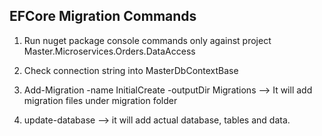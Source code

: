 ﻿
## EFCore Migration Commands

1)	Run nuget package console commands only against project Master.Microservices.Orders.DataAccess

2) Check connection string into MasterDbContextBase

3) Add-Migration -name InitialCreate -outputDir Migrations --> It will add migration files under migration folder

4) update-database --> it will add actual database, tables and data.


